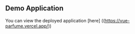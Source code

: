 ## Demo Application

You can view the deployed application [here] ((https://vue-parfume.vercel.app/))





